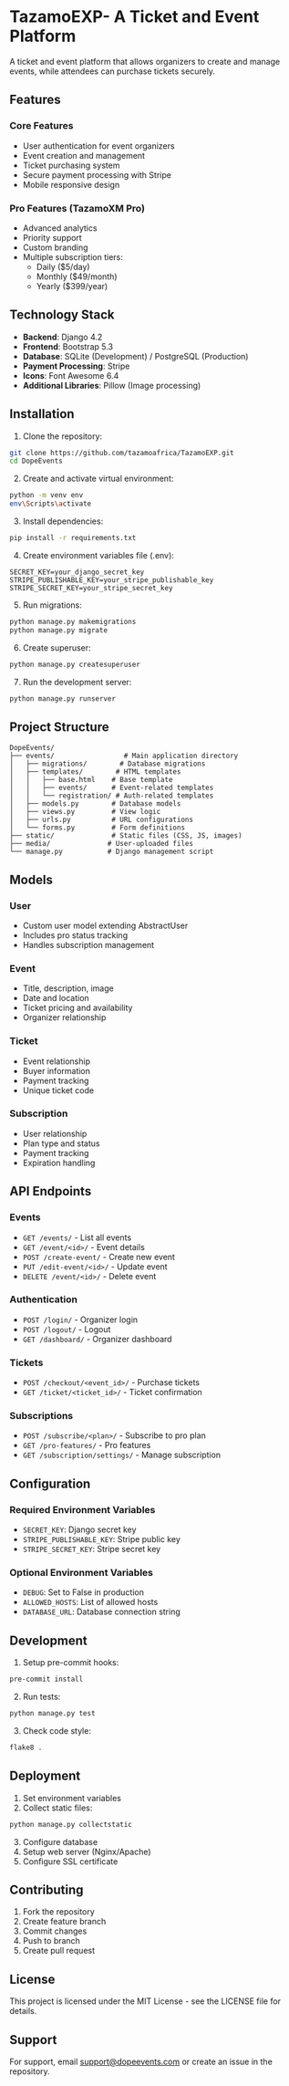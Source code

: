 # TazamoEXP- A Ticket and Event Platform

A ticket and event platform that allows organizers to create and manage events, while attendees can purchase tickets securely.

## Features

### Core Features
- User authentication for event organizers
- Event creation and management
- Ticket purchasing system
- Secure payment processing with Stripe
- Mobile responsive design

### Pro Features (TazamoXM Pro)
- Advanced analytics
- Priority support
- Custom branding
- Multiple subscription tiers:
  - Daily ($5/day)
  - Monthly ($49/month)
  - Yearly ($399/year)

## Technology Stack

- **Backend**: Django 4.2
- **Frontend**: Bootstrap 5.3
- **Database**: SQLite (Development) / PostgreSQL (Production)
- **Payment Processing**: Stripe
- **Icons**: Font Awesome 6.4
- **Additional Libraries**: Pillow (Image processing)

## Installation

1. Clone the repository:
```bash
git clone https://github.com/tazamoafrica/TazamoEXP.git
cd DopeEvents
```

2. Create and activate virtual environment:
```bash
python -m venv env
env\Scripts\activate
```

3. Install dependencies:
```bash
pip install -r requirements.txt
```

4. Create environment variables file (.env):
```plaintext
SECRET_KEY=your_django_secret_key
STRIPE_PUBLISHABLE_KEY=your_stripe_publishable_key
STRIPE_SECRET_KEY=your_stripe_secret_key
```

5. Run migrations:
```bash
python manage.py makemigrations
python manage.py migrate
```

6. Create superuser:
```bash
python manage.py createsuperuser
```

7. Run the development server:
```bash
python manage.py runserver
```

## Project Structure

```
DopeEvents/
├── events/                 # Main application directory
│   ├── migrations/        # Database migrations
│   ├── templates/        # HTML templates
│   │   ├── base.html    # Base template
│   │   ├── events/      # Event-related templates
│   │   └── registration/ # Auth-related templates
│   ├── models.py        # Database models
│   ├── views.py         # View logic
│   ├── urls.py          # URL configurations
│   └── forms.py         # Form definitions
├── static/              # Static files (CSS, JS, images)
├── media/              # User-uploaded files
└── manage.py           # Django management script
```

## Models

### User
- Custom user model extending AbstractUser
- Includes pro status tracking
- Handles subscription management

### Event
- Title, description, image
- Date and location
- Ticket pricing and availability
- Organizer relationship

### Ticket
- Event relationship
- Buyer information
- Payment tracking
- Unique ticket code

### Subscription
- User relationship
- Plan type and status
- Payment tracking
- Expiration handling

## API Endpoints

### Events
- `GET /events/` - List all events
- `GET /event/<id>/` - Event details
- `POST /create-event/` - Create new event
- `PUT /edit-event/<id>/` - Update event
- `DELETE /event/<id>/` - Delete event

### Authentication
- `POST /login/` - Organizer login
- `POST /logout/` - Logout
- `GET /dashboard/` - Organizer dashboard

### Tickets
- `POST /checkout/<event_id>/` - Purchase tickets
- `GET /ticket/<ticket_id>/` - Ticket confirmation

### Subscriptions
- `POST /subscribe/<plan>/` - Subscribe to pro plan
- `GET /pro-features/` - Pro features
- `GET /subscription/settings/` - Manage subscription

## Configuration

### Required Environment Variables
- `SECRET_KEY`: Django secret key
- `STRIPE_PUBLISHABLE_KEY`: Stripe public key
- `STRIPE_SECRET_KEY`: Stripe secret key

### Optional Environment Variables
- `DEBUG`: Set to False in production
- `ALLOWED_HOSTS`: List of allowed hosts
- `DATABASE_URL`: Database connection string

## Development

1. Setup pre-commit hooks:
```bash
pre-commit install
```

2. Run tests:
```bash
python manage.py test
```

3. Check code style:
```bash
flake8 .
```

## Deployment

1. Set environment variables
2. Collect static files:
```bash
python manage.py collectstatic
```

3. Configure database
4. Setup web server (Nginx/Apache)
5. Configure SSL certificate

## Contributing

1. Fork the repository
2. Create feature branch
3. Commit changes
4. Push to branch
5. Create pull request

## License

This project is licensed under the MIT License - see the LICENSE file for details.

## Support

For support, email support@dopeevents.com or create an issue in the repository.
